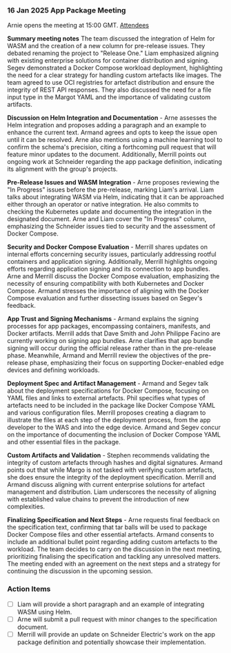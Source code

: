 ### 16 Jan 2025 App Package Meeting

Arnie opens the meeting at 15:00 GMT.
[Attendees](https://projectadmin.lfx.linuxfoundation.org/project/lfqtyj42d9xsYTBnZC/collaboration/meetings?date=2025-01-15)

**Summary meeting notes**
The team discussed the integration of Helm for WASM and the creation of a new column for pre-release issues. They debated renaming the project to "Release One." Liam emphasized aligning with existing enterprise solutions for container distribution and signing. Segev demonstrated a Docker Compose workload deployment, highlighting the need for a clear strategy for handling custom artefacts like images. The team agreed to use OCI registries for artefact distribution and ensure the integrity of REST API responses. They also discussed the need for a file input type in the Margot YAML and the importance of validating custom artifacts.

**Discussion on Helm Integration and Documentation** -
Arne assesses the Helm integration and proposes adding a paragraph and an example to enhance the current text. Armand agrees and opts to keep the issue open until it can be resolved. Arne also mentions using a machine learning tool to confirm the schema's precision, citing a forthcoming pull request that will feature minor updates to the document. Additionally, Merrill points out ongoing work at Schneider regarding the app package definition, indicating its alignment with the group's projects.

**Pre-Release Issues and WASM Integration** -
Arne proposes reviewing the "In Progress" issues before the pre-release, marking Liam's arrival. Liam talks about integrating WASM via Helm, indicating that it can be approached either through an operator or native integration. He also commits to checking the Kubernetes update and documenting the integration in the designated document. Arne and Liam cover the "In Progress" column, emphasizing the Schneider issues tied to security and the assessment of Docker Compose.

**Security and Docker Compose Evaluation** -
Merrill shares updates on internal efforts concerning security issues, particularly addressing rootful containers and application signing. Additionally, Merrill highlights ongoing efforts regarding application signing and its connection to app bundles. Arne and Merrill discuss the Docker Compose evaluation, emphasizing the necessity of ensuring compatibility with both Kubernetes and Docker Compose. Armand stresses the importance of aligning with the Docker Compose evaluation and further dissecting issues based on Segev's feedback.

**App Trust and Signing Mechanisms** -
Armand explains the signing processes for app packages, encompassing containers, manifests, and Docker artifacts. Merrill adds that Dave Smith and John Philippe Facino are currently working on signing app bundles. Arne clarifies that app bundle signing will occur during the official release rather than in the pre-release phase. Meanwhile, Armand and Merrill review the objectives of the pre-release phase, emphasizing their focus on supporting Docker-enabled edge devices and defining workloads.

**Deployment Spec and Artifact Management** -
Armand and Segev talk about the deployment specifications for Docker Compose, focusing on YAML files and links to external artefacts. Phil specifies what types of artefacts need to be included in the package like Docker Compose YAML and various configuration files. Merrill proposes creating a diagram to illustrate the files at each step of the deployment process, from the app developer to the WAS and into the edge device. Armand and Segev concur on the importance of documenting the inclusion of Docker Compose YAML and other essential files in the package.

**Custom Artifacts and Validation** -
Stephen recommends validating the integrity of custom artefacts through hashes and digital signatures.
Armand points out that while Margo is not tasked with verifying custom artefacts, she does ensure the integrity of the deployment specification.
Merrill and Armand discuss aligning with current enterprise solutions for artefact management and distribution.
Liam underscores the necessity of aligning with established value chains to prevent the introduction of new complexities.

**Finalizing Specification and Next Steps** -
Arne requests final feedback on the specification text, confirming that tar balls will be used to package Docker Compose files and other essential artefacts. 
Armand consents to include an additional bullet point regarding adding custom artefacts to the workload. 
The team decides to carry on the discussion in the next meeting, prioritizing finalising the specification and tackling any unresolved matters. 
The meeting ended with an agreement on the next steps and a strategy for continuing the discussion in the upcoming session.

### Action Items
- [ ] Liam will provide a short paragraph and an example of integrating WASM using Helm.
- [ ] Arne will submit a pull request with minor changes to the specification document.
- [ ] Merrill will provide an update on Schneider Electric's work on the app package definition and potentially showcase their implementation.
